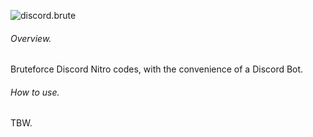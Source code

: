 ![discord.brute](https://github.com/kolour/dnb/blob/master/images/discordbrute.png)
###### Overview.
Bruteforce Discord Nitro codes, with the convenience of a Discord Bot.
###### How to use.
TBW.
